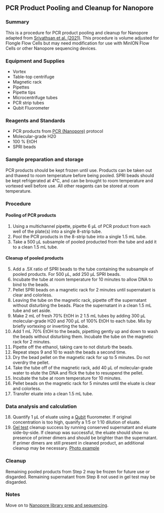 ## PCR Product Pooling and Cleanup for Nanopore

### Summary
This is a procedure for PCR product pooling and cleanup for Nanopore adapted from [Srivathsan et al. (2021)](https://doi.org/10.1186/s12915-021-01141-x). This procedure is volume adjusted for Flongle Flow Cells but may need modification for use with MinION Flow Cells or other Nanopore sequencing devices.

### Equipment and Supplies
- Vortex
- Table-top centrifuge
- Magnetic rack
- Pipettes
- Pipette tips
- Microcentrifuge tubes
- PCR strip tubes
- Qubit Fluorometer

### Reagents and Standards
- PCR products from [PCR (Nanopore)](Nanopore_PCR.md) protocol
- Molecular-grade H20
- 100 % EtOH
- SPRI beads

### Sample preparation and storage
PCR products should be kept frozen until use. Products can be taken out and thawed to room temperature before being pooled. SPRI beads should be kept refrigerated at 4°C, and can be brought to room temperature and vortexed well before use. All other reagents can be stored at room temperature.

### Procedure
#### Pooling of PCR products
1. Using a multichannel pipette, pipette 6 μL of PCR product from each well of the plate(s) into a single 8-strip tube.
2. Pool the PCR products in the 8-strip tube into a single 1.5 mL tube.
3. Take a 500 μL subsample of pooled producted from the tube and add it to a clean 1.5 mL tube.
#### Cleanup of pooled products
5. Add a .5X ratio of SPRI beads to the tube containing the subsample of pooled products. For 500 μL, add 250 μL SPRI beads.
6. Incubate the tube at room temperature for 10 minutes to allow DNA to bind to the beads.
7. Pellet SPRI beads on a magnetic rack for 2 minutes until supernatant is clear and colorless.
8. Leaving the tube on the magnetic rack, pipette off the supernatant without disturbing the beads. Place the supernatant in a clean 1.5 mL tube and set aside.
9. Make 2 mL of fresh 70% EtOH in 2 1.5 mL tubes by adding 300 μL molecular-grade H20 and 700 μL of 100% EtOH to each tube. Mix by briefly vortexing or inverting the tube.
10. Add 1 mL 70% EtOH to the beads, pipetting gently up and down to wash the beads without disturbing them. Incubate the tube on the magnetic rack for 2 minutes.
11. Pipette off the ethanol, taking care to not disturb the beads.
12. Repeat steps 9 and 10 to wash the beads a second time.
13. Dry the bead pellet on the magnetic rack for up to 5 minutes. Do not overdry the pellet.
14. Take the tube off of the magnetic rack, add 40 μL of molecular-grade water to elute the DNA and flick the tube to resuspend the pellet.
15. Incubate the tube at room temperature for 10 minutes.
16. Pellet beads on the magnetic rack for 5 minutes until the eluate is clear and colorless.
17. Transfer eluate into a clean 1.5 mL tube.

### Data analysis and calculation
18. Quantify 1 μL of eluate using a [Qubit](Qubit.md) fluorometer. If original concentration is too high, quanify a 1:5 or 1:10 dilution of eluate.
19. [Gel test](gel_electrophoresis.md) cleanup success by running conserved supernatant and eluate side-by-side. If cleanup was successful, the eluate should show no presence of primer dimers and should be brighter than the supernatant. If primer dimers are still present in cleaned product, an additional cleanup may be necessary. [Photo example](https://github.com/ken-inoue/lab_protocols/assets/151090195/a5ca5d4f-1c47-4dab-9169-440d7e57c553)

### Cleanup
Remaining pooled products from Step 2 may be frozen for future use or disgarded.
Remaining supernatant from Step 8 not used in gel test may be disgarded.

### Notes
Move on to [Nanopore library prep and sequencing](Nanopore.md).
